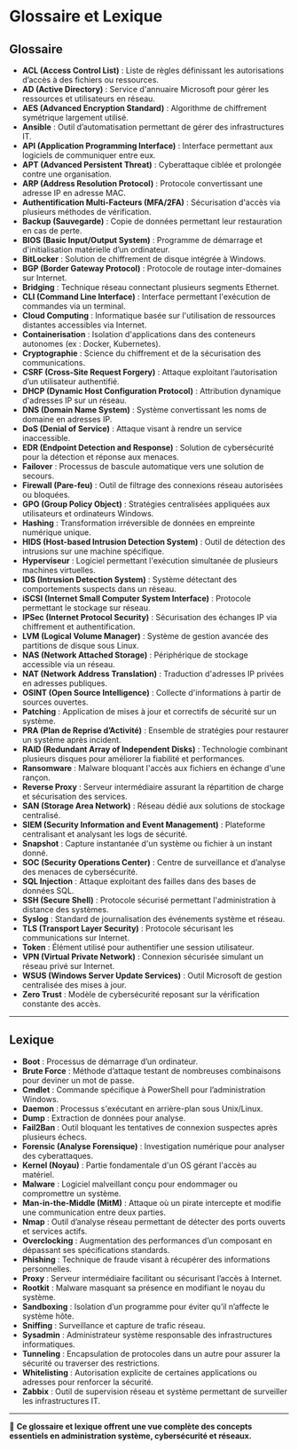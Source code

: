 # Glossaire et Lexique

## **Glossaire**

- **ACL (Access Control List)** : Liste de règles définissant les autorisations d’accès à des fichiers ou ressources.
- **AD (Active Directory)** : Service d'annuaire Microsoft pour gérer les ressources et utilisateurs en réseau.
- **AES (Advanced Encryption Standard)** : Algorithme de chiffrement symétrique largement utilisé.
- **Ansible** : Outil d’automatisation permettant de gérer des infrastructures IT.
- **API (Application Programming Interface)** : Interface permettant aux logiciels de communiquer entre eux.
- **APT (Advanced Persistent Threat)** : Cyberattaque ciblée et prolongée contre une organisation.
- **ARP (Address Resolution Protocol)** : Protocole convertissant une adresse IP en adresse MAC.
- **Authentification Multi-Facteurs (MFA/2FA)** : Sécurisation d'accès via plusieurs méthodes de vérification.
- **Backup (Sauvegarde)** : Copie de données permettant leur restauration en cas de perte.
- **BIOS (Basic Input/Output System)** : Programme de démarrage et d'initialisation matérielle d’un ordinateur.
- **BitLocker** : Solution de chiffrement de disque intégrée à Windows.
- **BGP (Border Gateway Protocol)** : Protocole de routage inter-domaines sur Internet.
- **Bridging** : Technique réseau connectant plusieurs segments Ethernet.
- **CLI (Command Line Interface)** : Interface permettant l'exécution de commandes via un terminal.
- **Cloud Computing** : Informatique basée sur l'utilisation de ressources distantes accessibles via Internet.
- **Containerisation** : Isolation d'applications dans des conteneurs autonomes (ex : Docker, Kubernetes).
- **Cryptographie** : Science du chiffrement et de la sécurisation des communications.
- **CSRF (Cross-Site Request Forgery)** : Attaque exploitant l’autorisation d’un utilisateur authentifié.
- **DHCP (Dynamic Host Configuration Protocol)** : Attribution dynamique d'adresses IP sur un réseau.
- **DNS (Domain Name System)** : Système convertissant les noms de domaine en adresses IP.
- **DoS (Denial of Service)** : Attaque visant à rendre un service inaccessible.
- **EDR (Endpoint Detection and Response)** : Solution de cybersécurité pour la détection et réponse aux menaces.
- **Failover** : Processus de bascule automatique vers une solution de secours.
- **Firewall (Pare-feu)** : Outil de filtrage des connexions réseau autorisées ou bloquées.
- **GPO (Group Policy Object)** : Stratégies centralisées appliquées aux utilisateurs et ordinateurs Windows.
- **Hashing** : Transformation irréversible de données en empreinte numérique unique.
- **HIDS (Host-based Intrusion Detection System)** : Outil de détection des intrusions sur une machine spécifique.
- **Hyperviseur** : Logiciel permettant l'exécution simultanée de plusieurs machines virtuelles.
- **IDS (Intrusion Detection System)** : Système détectant des comportements suspects dans un réseau.
- **iSCSI (Internet Small Computer System Interface)** : Protocole permettant le stockage sur réseau.
- **IPSec (Internet Protocol Security)** : Sécurisation des échanges IP via chiffrement et authentification.
- **LVM (Logical Volume Manager)** : Système de gestion avancée des partitions de disque sous Linux.
- **NAS (Network Attached Storage)** : Périphérique de stockage accessible via un réseau.
- **NAT (Network Address Translation)** : Traduction d'adresses IP privées en adresses publiques.
- **OSINT (Open Source Intelligence)** : Collecte d'informations à partir de sources ouvertes.
- **Patching** : Application de mises à jour et correctifs de sécurité sur un système.
- **PRA (Plan de Reprise d’Activité)** : Ensemble de stratégies pour restaurer un système après incident.
- **RAID (Redundant Array of Independent Disks)** : Technologie combinant plusieurs disques pour améliorer la fiabilité et performances.
- **Ransomware** : Malware bloquant l'accès aux fichiers en échange d'une rançon.
- **Reverse Proxy** : Serveur intermédiaire assurant la répartition de charge et sécurisation des services.
- **SAN (Storage Area Network)** : Réseau dédié aux solutions de stockage centralisé.
- **SIEM (Security Information and Event Management)** : Plateforme centralisant et analysant les logs de sécurité.
- **Snapshot** : Capture instantanée d'un système ou fichier à un instant donné.
- **SOC (Security Operations Center)** : Centre de surveillance et d’analyse des menaces de cybersécurité.
- **SQL Injection** : Attaque exploitant des failles dans des bases de données SQL.
- **SSH (Secure Shell)** : Protocole sécurisé permettant l'administration à distance des systèmes.
- **Syslog** : Standard de journalisation des événements système et réseau.
- **TLS (Transport Layer Security)** : Protocole sécurisant les communications sur Internet.
- **Token** : Élément utilisé pour authentifier une session utilisateur.
- **VPN (Virtual Private Network)** : Connexion sécurisée simulant un réseau privé sur Internet.
- **WSUS (Windows Server Update Services)** : Outil Microsoft de gestion centralisée des mises à jour.
- **Zero Trust** : Modèle de cybersécurité reposant sur la vérification constante des accès.

---

## **Lexique**

- **Boot** : Processus de démarrage d’un ordinateur.
- **Brute Force** : Méthode d’attaque testant de nombreuses combinaisons pour deviner un mot de passe.
- **Cmdlet** : Commande spécifique à PowerShell pour l’administration Windows.
- **Daemon** : Processus s'exécutant en arrière-plan sous Unix/Linux.
- **Dump** : Extraction de données pour analyse.
- **Fail2Ban** : Outil bloquant les tentatives de connexion suspectes après plusieurs échecs.
- **Forensic (Analyse Forensique)** : Investigation numérique pour analyser des cyberattaques.
- **Kernel (Noyau)** : Partie fondamentale d'un OS gérant l'accès au matériel.
- **Malware** : Logiciel malveillant conçu pour endommager ou compromettre un système.
- **Man-in-the-Middle (MitM)** : Attaque où un pirate intercepte et modifie une communication entre deux parties.
- **Nmap** : Outil d’analyse réseau permettant de détecter des ports ouverts et services actifs.
- **Overclocking** : Augmentation des performances d’un composant en dépassant ses spécifications standards.
- **Phishing** : Technique de fraude visant à récupérer des informations personnelles.
- **Proxy** : Serveur intermédiaire facilitant ou sécurisant l’accès à Internet.
- **Rootkit** : Malware masquant sa présence en modifiant le noyau du système.
- **Sandboxing** : Isolation d’un programme pour éviter qu’il n’affecte le système hôte.
- **Sniffing** : Surveillance et capture de trafic réseau.
- **Sysadmin** : Administrateur système responsable des infrastructures informatiques.
- **Tunneling** : Encapsulation de protocoles dans un autre pour assurer la sécurité ou traverser des restrictions.
- **Whitelisting** : Autorisation explicite de certaines applications ou adresses pour renforcer la sécurité.
- **Zabbix** : Outil de supervision réseau et système permettant de surveiller les infrastructures IT.

---

🎯 **Ce glossaire et lexique offrent une vue complète des concepts essentiels en administration système, cybersécurité et réseaux.**


